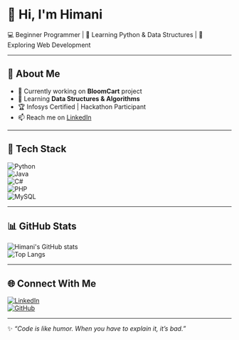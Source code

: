 # 👋 Hi, I'm Himani  
💻 Beginner Programmer | 🌱 Learning Python & Data Structures | 🚀 Exploring Web Development  

---

## 🌟 About Me  
- 🔭 Currently working on **BloomCart** project  
- 🌱 Learning **Data Structures & Algorithms**  
- 🏆 Infosys Certified | Hackathon Participant  
- 📫 Reach me on [LinkedIn](https://linkedin.com/in/yourprofile)  

---

## 🚀 Tech Stack  
![Python](https://img.shields.io/badge/-Python-3776AB?logo=python&logoColor=white)  
![Java](https://img.shields.io/badge/-Java-007396?logo=java&logoColor=white)  
![C#](https://img.shields.io/badge/-C%23-239120?logo=c-sharp&logoColor=white)  
![PHP](https://img.shields.io/badge/-PHP-777BB4?logo=php&logoColor=white)  
![MySQL](https://img.shields.io/badge/-MySQL-4479A1?logo=mysql&logoColor=white)  

---

## 📊 GitHub Stats  
![Himani's GitHub stats](https://github-readme-stats.vercel.app/api?username=yourusername&show_icons=true&theme=tokyonight)  
![Top Langs](https://github-readme-stats.vercel.app/api/top-langs/?username=yourusername&layout=compact&theme=tokyonight)  

---

## 🌐 Connect With Me  
[![LinkedIn](https://img.shields.io/badge/LinkedIn-blue?logo=linkedin&logoColor=white)](https://linkedin.com/in/yourprofile)  
[![GitHub](https://img.shields.io/badge/GitHub-black?logo=github&logoColor=white)](https://github.com/yourusername)  

---

✨ *“Code is like humor. When you have to explain it, it’s bad.”*
